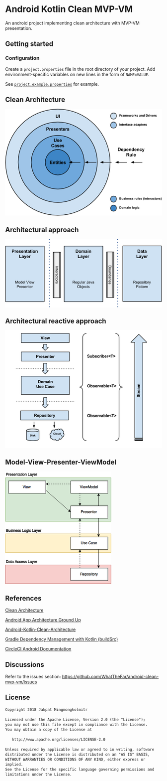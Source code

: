 # Android Kotlin Clean MVP-VM

An android project implementing clean architecture with MVP-VM presentation.

## Getting started

### Configuration

Create a `project.properties` file in the root directory of your project. Add
environment-specific variables on new lines in the form of `NAME=VALUE`.

See [`project.example.properties`](https://github.com/WhatTheFar/android-clean-mvp-vm/blob/master/project.example.properties) for example.

Clean Architecture
-
![Clean Architecture](sample_images/clean_architecture.png)

Architectural approach
-
![Clean Architecture Layers](sample_images/clean_architecture_layers.png)

Architectural reactive approach
-
![Clean Architecture Layers Details](sample_images/clean_architecture_layers_details.png)

Model-View-Presenter-ViewModel
-
![MVP-VM](sample_images/mvp-vm.png)

## References

[Clean Architecture](https://8thlight.com/blog/uncle-bob/2012/08/13/the-clean-architecture.html)

[Android App Architecture Ground Up](https://android.jlelse.eu/android-app-architecture-ground-up-d634eda1f21d)

[Android-Kotlin-Clean-Architecture](https://github.com/sanogueralorenzo/Android-Kotlin-Clean-Architecture)

[Gradle Dependency Management with Kotlin (buildSrc)](https://proandroiddev.com/gradle-dependency-management-with-kotlin-94eed4df9a28)

[CircleCI Android Documentation](https://circleci.com/docs/2.0/language-android/)

Discussions
-

Refer to the issues section: https://github.com/WhatTheFar/android-clean-mvp-vm/issues

License
-

    Copyright 2018 Jakpat Mingmongkolmitr

    Licensed under the Apache License, Version 2.0 (the "License");
    you may not use this file except in compliance with the License.
    You may obtain a copy of the License at

       http://www.apache.org/licenses/LICENSE-2.0

    Unless required by applicable law or agreed to in writing, software
    distributed under the License is distributed on an "AS IS" BASIS,
    WITHOUT WARRANTIES OR CONDITIONS OF ANY KIND, either express or implied.
    See the License for the specific language governing permissions and
    limitations under the License.